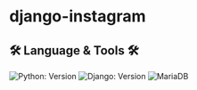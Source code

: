 # django-instagram

## 🛠️ Language & Tools  🛠️
![Python: Version](https://img.shields.io/badge/Python-3.10.3-3776AB.svg?logo=Python&logoColor=white)
![Django: Version](https://img.shields.io/badge/Django-4.0.6-092E20.svg?logo=Django&logoColor=white)
![MariaDB](https://img.shields.io/badge/MariaDB-003545.svg?logo=MariaDB&logoColor=white)

